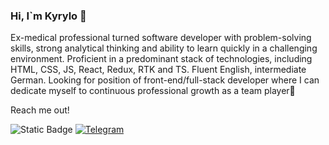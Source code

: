 ### Hi, I`m Kyrylo 👋

Ex-medical professional turned software developer with problem-solving skills, strong analytical thinking and ability to learn quickly in a challenging environment. Proficient in a predominant stack of technologies, including HTML, CSS, JS, React, Redux, RTK and TS. Fluent English, intermediate German. Looking for position of front-end/full-stack developer where I can dedicate myself to continuous professional growth as a team player🤝

Reach me out!

![Static Badge](https://img.shields.io/badge/https%3A%2F%2Fwww.linkedin.com%2Fin%2Fkyrylo-shyrokov%2F?style=social&logo=LinkedIn&color=rgb(0%2C%200%2C%20255))
[![Telegram](https://img.shields.io/badge/Telegram-Chat-0088cc?style=social&logo=Telegram&labelColor=0088cc&logoColor=blue)](https://t.me/k_realo)



